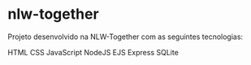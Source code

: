 # nlw-together
Projeto desenvolvido na NLW-Together com as seguintes tecnologias:

HTML
CSS
JavaScript
NodeJS
EJS
Express
SQLite
